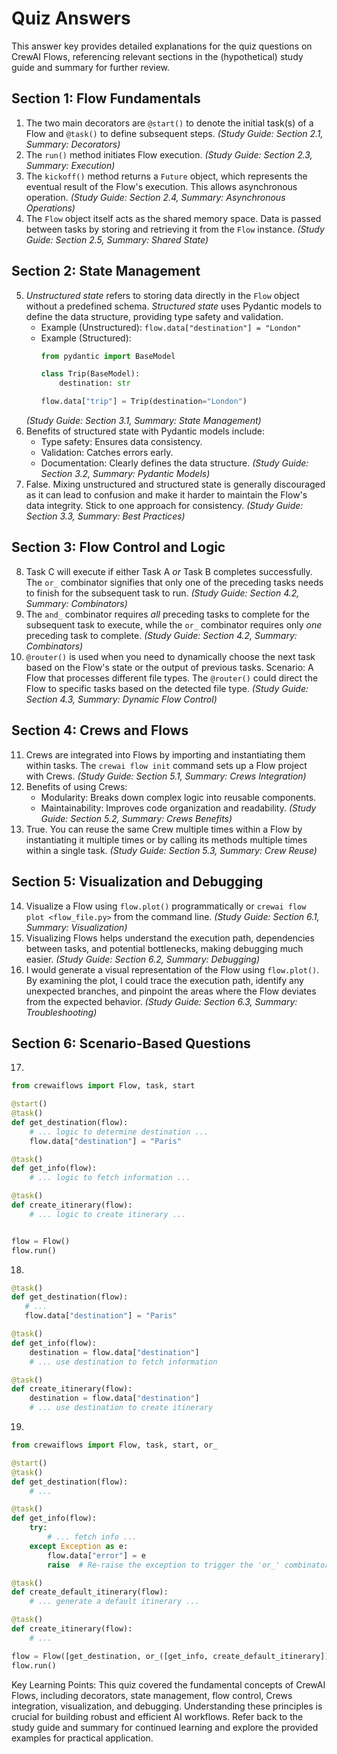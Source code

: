 # Quiz Answers

This answer key provides detailed explanations for the quiz questions on CrewAI Flows, referencing relevant sections in the (hypothetical) study guide and summary for further review.

## Section 1: Flow Fundamentals

1.  The two main decorators are `@start()` to denote the initial task(s) of a Flow and `@task()` to define subsequent steps.  *(Study Guide: Section 2.1, Summary: Decorators)*
2.  The `run()` method initiates Flow execution. *(Study Guide: Section 2.3, Summary: Execution)*
3.  The `kickoff()` method returns a `Future` object, which represents the eventual result of the Flow's execution.  This allows asynchronous operation.  *(Study Guide: Section 2.4, Summary: Asynchronous Operations)*
4.  The `Flow` object itself acts as the shared memory space. Data is passed between tasks by storing and retrieving it from the `Flow` instance. *(Study Guide: Section 2.5, Summary: Shared State)*

## Section 2: State Management

5.  *Unstructured state* refers to storing data directly in the `Flow` object without a predefined schema. *Structured state* uses Pydantic models to define the data structure, providing type safety and validation.
    *   Example (Unstructured): `flow.data["destination"] = "London"`
    *   Example (Structured):
        ```python
        from pydantic import BaseModel

        class Trip(BaseModel):
            destination: str

        flow.data["trip"] = Trip(destination="London")
        ```
    *(Study Guide: Section 3.1, Summary: State Management)*
6.  Benefits of structured state with Pydantic models include:
    *   Type safety: Ensures data consistency.
    *   Validation: Catches errors early.
    *   Documentation: Clearly defines the data structure. *(Study Guide: Section 3.2, Summary: Pydantic Models)*
7.  False. Mixing unstructured and structured state is generally discouraged as it can lead to confusion and make it harder to maintain the Flow's data integrity.  Stick to one approach for consistency. *(Study Guide: Section 3.3, Summary: Best Practices)*

## Section 3: Flow Control and Logic

8.  Task C will execute if either Task A *or* Task B completes successfully.  The `or_` combinator signifies that only one of the preceding tasks needs to finish for the subsequent task to run. *(Study Guide: Section 4.2, Summary: Combinators)*
9.  The `and_` combinator requires *all* preceding tasks to complete for the subsequent task to execute, while the `or_` combinator requires only *one* preceding task to complete. *(Study Guide: Section 4.2, Summary: Combinators)*
10.  `@router()` is used when you need to dynamically choose the next task based on the Flow's state or the output of previous tasks.  Scenario: A Flow that processes different file types.  The `@router()` could direct the Flow to specific tasks based on the detected file type.  *(Study Guide: Section 4.3, Summary: Dynamic Flow Control)*

## Section 4: Crews and Flows

11. Crews are integrated into Flows by importing and instantiating them within tasks. The `crewai flow init` command sets up a Flow project with Crews. *(Study Guide: Section 5.1, Summary: Crews Integration)*
12. Benefits of using Crews:
    *   Modularity: Breaks down complex logic into reusable components.
    *   Maintainability: Improves code organization and readability. *(Study Guide: Section 5.2, Summary: Crews Benefits)*
13. True. You can reuse the same Crew multiple times within a Flow by instantiating it multiple times or by calling its methods multiple times within a single task. *(Study Guide: Section 5.3, Summary: Crew Reuse)*

## Section 5: Visualization and Debugging

14.  Visualize a Flow using `flow.plot()` programmatically or `crewai flow plot <flow_file.py>` from the command line. *(Study Guide: Section 6.1, Summary: Visualization)*
15.  Visualizing Flows helps understand the execution path, dependencies between tasks, and potential bottlenecks, making debugging much easier. *(Study Guide: Section 6.2, Summary: Debugging)*
16.  I would generate a visual representation of the Flow using `flow.plot()`.  By examining the plot, I could trace the execution path, identify any unexpected branches, and pinpoint the areas where the Flow deviates from the expected behavior. *(Study Guide: Section 6.3, Summary: Troubleshooting)*


## Section 6: Scenario-Based Questions

17.
```python
from crewaiflows import Flow, task, start

@start()
@task()
def get_destination(flow):
    # ... logic to determine destination ...
    flow.data["destination"] = "Paris"

@task()
def get_info(flow):
    # ... logic to fetch information ...

@task()
def create_itinerary(flow):
    # ... logic to create itinerary ...


flow = Flow()
flow.run()
```

18.
```python
@task()
def get_destination(flow):
   # ...
   flow.data["destination"] = "Paris"

@task()
def get_info(flow):
    destination = flow.data["destination"]
    # ... use destination to fetch information

@task()
def create_itinerary(flow):
    destination = flow.data["destination"]
    # ... use destination to create itinerary
```

19.
```python
from crewaiflows import Flow, task, start, or_

@start()
@task()
def get_destination(flow):
    # ...

@task()
def get_info(flow):
    try:
        # ... fetch info ...
    except Exception as e:
        flow.data["error"] = e
        raise  # Re-raise the exception to trigger the 'or_' combinator

@task()
def create_default_itinerary(flow):
    # ... generate a default itinerary ...

@task()
def create_itinerary(flow):
    # ...

flow = Flow([get_destination, or_([get_info, create_default_itinerary]), create_itinerary])
flow.run()

```



Key Learning Points:  This quiz covered the fundamental concepts of CrewAI Flows, including decorators, state management, flow control, Crews integration, visualization, and debugging.  Understanding these principles is crucial for building robust and efficient AI workflows.  Refer back to the study guide and summary for continued learning and explore the provided examples for practical application.